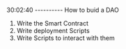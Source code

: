 30:02:40 ---------- How to buid a DAO

1. Write the Smart Contract
2. Write deployment Scripts
3. Write Scripts to interact with them

